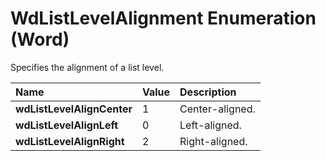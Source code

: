 
# WdListLevelAlignment Enumeration (Word)

Specifies the alignment of a list level.



|**Name**|**Value**|**Description**|
|:-----|:-----|:-----|
|**wdListLevelAlignCenter**|1|Center-aligned.|
|**wdListLevelAlignLeft**|0|Left-aligned.|
|**wdListLevelAlignRight**|2|Right-aligned.|
